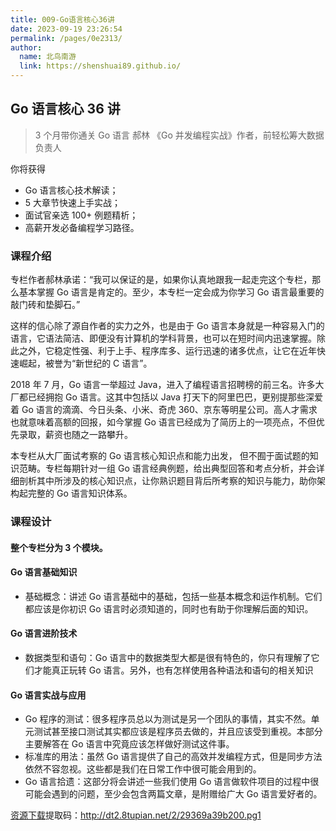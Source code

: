 ```yaml
---
title: 009-Go语言核心36讲
date: 2023-09-19 23:26:54
permalink: /pages/0e2313/
author:
  name: 北鸟南游
  link: https://shenshuai89.github.io/
---
```


## Go 语言核心 36 讲

> 3 个月带你通关 Go 语言
> 郝林 《Go 并发编程实战》作者，前轻松筹大数据负责人

你将获得

- Go 语言核心技术解读；
- 5 大章节快速上手实战；
- 面试官亲选 100+ 例题精析；
- 高薪开发必备编程学习路径。

### 课程介绍

专栏作者郝林承诺：“我可以保证的是，如果你认真地跟我一起走完这个专栏，那么基本掌握 Go 语言是肯定的。至少，本专栏一定会成为你学习 Go 语言最重要的敲门砖和垫脚石。”

这样的信心除了源自作者的实力之外，也是由于 Go 语言本身就是一种容易入门的语言，它语法简洁、即便没有计算机的学科背景，也可以在短时间内迅速掌握。除此之外，它稳定性强、利于上手、程序库多、运行迅速的诸多优点，让它在近年快速崛起，被誉为“新世纪的 C 语言”。

2018 年 7 月，Go 语言一举超过 Java，进入了编程语言招聘榜的前三名。许多大厂都已经拥抱 Go 语言。这其中包括以 Java 打天下的阿里巴巴，更别提那些深爱着 Go 语言的滴滴、今日头条、小米、奇虎 360、京东等明星公司。高人才需求也就意味着高额的回报，如今掌握 Go 语言已经成为了简历上的一项亮点，不但优先录取，薪资也随之一路攀升。

本专栏从大厂面试考察的 Go 语言核心知识点和能力出发， 但不囿于面试题的知识范畴。专栏每期针对一组 Go 语言经典例题，给出典型回答和考点分析，并会详细剖析其中所涉及的核心知识点，让你熟识题目背后所考察的知识与能力，助你架构起完整的 Go 语言知识体系。

### 课程设计

#### 整个专栏分为 3 个模块。

#### Go 语言基础知识

- 基础概念：讲述 Go 语言基础中的基础，包括一些基本概念和运作机制。它们都应该是你初识 Go 语言时必须知道的，同时也有助于你理解后面的知识。

#### Go 语言进阶技术

- 数据类型和语句：Go 语言中的数据类型大都是很有特色的，你只有理解了它们才能真正玩转 Go 语言。另外，也有怎样使用各种语法和语句的相关知识

#### Go 语言实战与应用

- Go 程序的测试：很多程序员总以为测试是另一个团队的事情，其实不然。单元测试甚至接口测试其实都应该是程序员去做的，并且应该受到重视。本部分主要解答在 Go 语言中究竟应该怎样做好测试这件事。
- 标准库的用法：虽然 Go 语言提供了自己的高效并发编程方式，但是同步方法依然不容忽视。这些都是我们在日常工作中很可能会用到的。
- Go 语言拾遗：这部分将会讲述一些我们使用 Go 语言做软件项目的过程中很可能会遇到的问题，至少会包含两篇文章，是附赠给广大 Go 语言爱好者的。

[资源下载](https://pan.baidu.com/s/1TQL9ZSiEJZxuQNNgh2t-kQ)提取码：http://dt2.8tupian.net/2/29369a39b200.pg1
